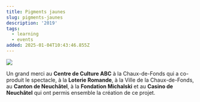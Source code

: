 ```yaml
---
title: Pigments jaunes
slug: pigments-jaunes
description: '2019'
tags:
  - learning
  - events
added: 2025-01-04T10:43:46.855Z
---
```


![](/assets/pigment_jaunes_pierre-bolt_installation.jpg)

Un grand merci au **Centre de Culture ABC** à la Chaux-de-Fonds qui a co-produit le spectacle, à la **Loterie Romande**, à la Ville de la Chaux-de-Fonds, au **Canton de Neuchâtel**, à la **Fondation Michalski** et au **Casino de Neuchâtel** qui ont permis ensemble la création de ce projet.
